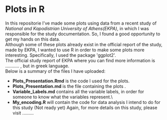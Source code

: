 # **Plots in R**
In this repositorie I've made some plots using data from a recent study of *National and Kapodistrian University of Athens(EKPA)*, in which I was responsible for the study documentation. So, I found a good opportunity to get my hands on this data.\
Although some of these plots already exist in the official report of the study, made by EKPA, I wanted to use R in order to make some plots more interesting. Specifically, I used the package 'ggplot2'.\
The official study report of EKPA where you can find more information is ........... , but in greek language.\
Below is a summary of the files I have uploaded:
- **Plots_Presentation.Rmd** is the code I used for the plots. 
- **Plots_Presentation.md** is the file containing the plots .
- **Variable_Labels.md** contains all the variable labels, in order for someone to know what the variables represent.\
- **My_encoding.R** will contain the code for data analysis I intend to do for this study (Not ready yet)
Again, for more details on this study, please visit .........
